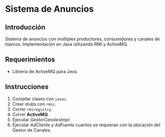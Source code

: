 Sistema de Anuncios
===================

Introducción
------------

Sistema de anuncios con mútliples productores, consumidores y canales de tópicos.
Implementación en Java utilizando RMI y ActiveMQ.

Requerimientos
--------------

* Librería de ActiveMQ para Java.

Instrucciones
-------------

1.  Compilar clases con `javac`.
2.  Crear stubs con `rmic`.
3.  Correr `rmiregistry`.
4.  Correr **ActiveMQ**.
5.  Ejecutar *GestorCanalesImpl*.
6.  Ejecutar *AdCliente* y *AdFuente* cuantos se requieran con la ubicación del Gestor de Canales.